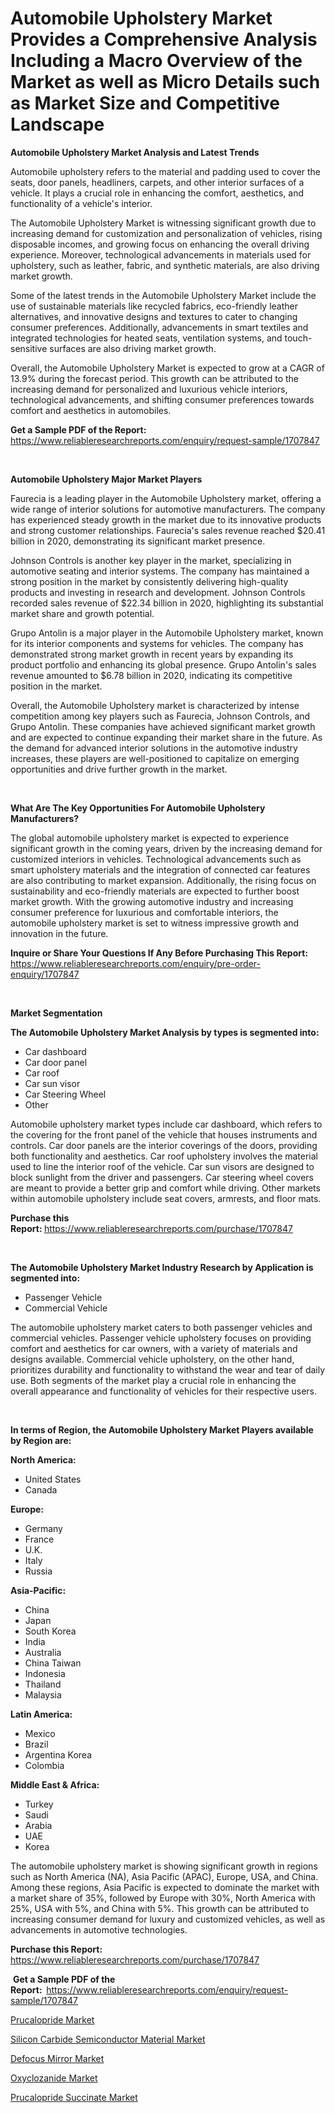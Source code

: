 <p><h1>Automobile Upholstery Market Provides a Comprehensive Analysis Including a Macro Overview of the Market as well as Micro Details such as Market Size and Competitive Landscape</h1></p><p><strong>Automobile Upholstery Market Analysis and Latest Trends</strong></p>
<p><p>Automobile upholstery refers to the material and padding used to cover the seats, door panels, headliners, carpets, and other interior surfaces of a vehicle. It plays a crucial role in enhancing the comfort, aesthetics, and functionality of a vehicle's interior.</p><p>The Automobile Upholstery Market is witnessing significant growth due to increasing demand for customization and personalization of vehicles, rising disposable incomes, and growing focus on enhancing the overall driving experience. Moreover, technological advancements in materials used for upholstery, such as leather, fabric, and synthetic materials, are also driving market growth.</p><p>Some of the latest trends in the Automobile Upholstery Market include the use of sustainable materials like recycled fabrics, eco-friendly leather alternatives, and innovative designs and textures to cater to changing consumer preferences. Additionally, advancements in smart textiles and integrated technologies for heated seats, ventilation systems, and touch-sensitive surfaces are also driving market growth.</p><p>Overall, the Automobile Upholstery Market is expected to grow at a CAGR of 13.9% during the forecast period. This growth can be attributed to the increasing demand for personalized and luxurious vehicle interiors, technological advancements, and shifting consumer preferences towards comfort and aesthetics in automobiles.</p></p>
<p><strong>Get a Sample PDF of the Report:&nbsp;</strong> <a href="https://www.reliableresearchreports.com/enquiry/request-sample/1707847">https://www.reliableresearchreports.com/enquiry/request-sample/1707847</a></p>
<p>&nbsp;</p>
<p><strong>Automobile Upholstery Major Market Players</strong></p>
<p><p>Faurecia is a leading player in the Automobile Upholstery market, offering a wide range of interior solutions for automotive manufacturers. The company has experienced steady growth in the market due to its innovative products and strong customer relationships. Faurecia's sales revenue reached $20.41 billion in 2020, demonstrating its significant market presence.</p><p>Johnson Controls is another key player in the market, specializing in automotive seating and interior systems. The company has maintained a strong position in the market by consistently delivering high-quality products and investing in research and development. Johnson Controls recorded sales revenue of $22.34 billion in 2020, highlighting its substantial market share and growth potential.</p><p>Grupo Antolin is a major player in the Automobile Upholstery market, known for its interior components and systems for vehicles. The company has demonstrated strong market growth in recent years by expanding its product portfolio and enhancing its global presence. Grupo Antolin's sales revenue amounted to $6.78 billion in 2020, indicating its competitive position in the market.</p><p>Overall, the Automobile Upholstery market is characterized by intense competition among key players such as Faurecia, Johnson Controls, and Grupo Antolin. These companies have achieved significant market growth and are expected to continue expanding their market share in the future. As the demand for advanced interior solutions in the automotive industry increases, these players are well-positioned to capitalize on emerging opportunities and drive further growth in the market.</p></p>
<p>&nbsp;</p>
<p><strong>What Are The Key Opportunities For Automobile Upholstery Manufacturers?</strong></p>
<p><p>The global automobile upholstery market is expected to experience significant growth in the coming years, driven by the increasing demand for customized interiors in vehicles. Technological advancements such as smart upholstery materials and the integration of connected car features are also contributing to market expansion. Additionally, the rising focus on sustainability and eco-friendly materials are expected to further boost market growth. With the growing automotive industry and increasing consumer preference for luxurious and comfortable interiors, the automobile upholstery market is set to witness impressive growth and innovation in the future.</p></p>
<p><strong>Inquire or Share Your Questions If Any Before Purchasing This Report:</strong> <a href="https://www.reliableresearchreports.com/enquiry/pre-order-enquiry/1707847">https://www.reliableresearchreports.com/enquiry/pre-order-enquiry/1707847</a></p>
<p>&nbsp;</p>
<p><strong>Market Segmentation</strong></p>
<p><strong>The Automobile Upholstery Market Analysis by types is segmented into:</strong></p>
<p><ul><li>Car dashboard</li><li>Car door panel</li><li>Car roof</li><li>Car sun visor</li><li>Car Steering Wheel</li><li>Other</li></ul></p>
<p><p>Automobile upholstery market types include car dashboard, which refers to the covering for the front panel of the vehicle that houses instruments and controls. Car door panels are the interior coverings of the doors, providing both functionality and aesthetics. Car roof upholstery involves the material used to line the interior roof of the vehicle. Car sun visors are designed to block sunlight from the driver and passengers. Car steering wheel covers are meant to provide a better grip and comfort while driving. Other markets within automobile upholstery include seat covers, armrests, and floor mats.</p></p>
<p><strong>Purchase this Report:&nbsp;</strong><a href="https://www.reliableresearchreports.com/purchase/1707847">https://www.reliableresearchreports.com/purchase/1707847</a></p>
<p>&nbsp;</p>
<p><strong>The Automobile Upholstery Market Industry Research by Application is segmented into:</strong></p>
<p><ul><li>Passenger Vehicle</li><li>Commercial Vehicle</li></ul></p>
<p><p>The automobile upholstery market caters to both passenger vehicles and commercial vehicles. Passenger vehicle upholstery focuses on providing comfort and aesthetics for car owners, with a variety of materials and designs available. Commercial vehicle upholstery, on the other hand, prioritizes durability and functionality to withstand the wear and tear of daily use. Both segments of the market play a crucial role in enhancing the overall appearance and functionality of vehicles for their respective users.</p></p>
<p>&nbsp;</p>
<p><strong>In terms of Region, the Automobile Upholstery Market Players available by Region are:</strong></p>
<p>
    <p> <strong> North America: </strong>
        <ul>
            <li>United States</li>
            <li>Canada</li>
        </ul>
        </p> 
    <p> <strong> Europe: </strong>
        <ul>
            <li>Germany</li>
            <li>France</li>
            <li>U.K.</li>
            <li>Italy</li>
            <li>Russia</li>
        </ul>
        </p> 
    <p> <strong> Asia-Pacific: </strong>
        <ul>
            <li>China</li>
            <li>Japan</li>
            <li>South Korea</li>
            <li>India</li>
            <li>Australia</li>
            <li>China Taiwan</li>
            <li>Indonesia</li>
            <li>Thailand</li>
            <li>Malaysia</li>
        </ul>
        </p> 
    <p> <strong> Latin America: </strong>
        <ul>
            <li>Mexico</li>
            <li>Brazil</li>
            <li>Argentina Korea</li>
            <li>Colombia</li>
        </ul>
        </p> 
    <p> <strong> Middle East & Africa: </strong>
        <ul>
            <li>Turkey</li>
            <li>Saudi</li>
            <li>Arabia</li>
            <li>UAE</li>
            <li>Korea</li>
        </ul>
    </p>
    </p>
<p><p>The automobile upholstery market is showing significant growth in regions such as North America (NA), Asia Pacific (APAC), Europe, USA, and China. Among these regions, Asia Pacific is expected to dominate the market with a market share of 35%, followed by Europe with 30%, North America with 25%, USA with 5%, and China with 5%. This growth can be attributed to increasing consumer demand for luxury and customized vehicles, as well as advancements in automotive technologies.</p></p>
<p><strong>Purchase this Report: </strong><a href="https://www.reliableresearchreports.com/purchase/1707847">https://www.reliableresearchreports.com/purchase/1707847</a></p>
<p>&nbsp;<strong>Get a Sample PDF of the Report:&nbsp;&nbsp;</strong><a href="https://www.reliableresearchreports.com/enquiry/request-sample/1707847">https://www.reliableresearchreports.com/enquiry/request-sample/1707847</a></p>
<p><strong></strong></p>
<p><p><a href="https://medium.com/@madelynhowe_34212/prucalopride-market-insights-into-market-cagr-market-trends-and-growth-strategies-280849940ed3">Prucalopride Market</a></p><p><a href="https://issuu.com/reportprime-2/docs/silicon-carbide-semiconductor-material-market-size">Silicon Carbide Semiconductor Material Market</a></p><p><a href="https://issuu.com/reportprime-2/docs/defocus-mirror-market-size-2030.pptx">Defocus Mirror Market</a></p><p><a href="https://medium.com/@ameliahaleyi77567/oxyclozanide-market-size-and-market-trends-complete-industry-overview-2024-to-2031-aff9c40d95d1">Oxyclozanide Market</a></p><p><a href="https://medium.com/@madelynhowe_34212/prucalopride-succinate-market-insight-market-trends-growth-forecasted-from-2024-to-2031-62fb9d4641ee">Prucalopride Succinate Market</a></p></p>